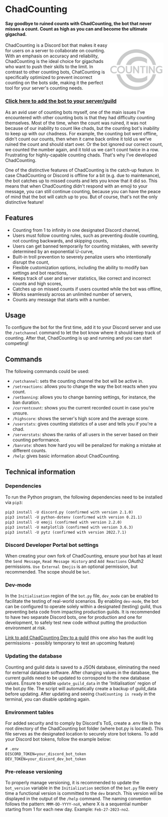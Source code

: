 # ChadCounting
#### Say goodbye to ruined counts with ChadCounting, the bot that never misses a count. Count as high as you can and become the ultimate gigachad.
<img align="right" src="logo_chadcounting.png" width="172">

ChadCounting is a Discord bot that makes it easy for users on a server to collaborate on counting. With an emphasis on accuracy and reliability, ChadCounting is the ideal choice for gigachads who want to push their skills to the limit. In contrast to other counting bots, ChatCounting is specifically optimized to prevent incorrect counting on the bots side, making it the perfect tool for your server's counting needs.

### [Click here to add the bot to your server/guild](https://discord.com/api/oauth2/authorize?client_id=1066081427935993886&permissions=329792&scope=bot)

As an avid user of counting bots myself, one of the main issues I've encountered with other counting bots is that they had difficulty counting themselves. Most of the time, when the count was ruined, it was not because of our inability to count like chads, but the counting bot's inability to keep up with our chadness. For example, the counting bot went offline, didn't count our counts, then when it came back online it told us we've ruined the count and should start over. Or the bot ignored our correct count, we counted the number again, and it told us we can't count twice in a row. Frustrating for highly-capable counting chads. That's why I've developed ChadCounting.

One of the distinctive features of ChadCounting is the catch-up feature. In case ChadCounting or Discord is offline for a bit (e.g. due to maintenance), the bot catches up to missed counts and lets you know that it did so. This means that when ChadCounting didn't respond with an emoji to your message, you can still continue counting, because you can have the peace of mind that the bot will catch up to you. But of course, that's not the only distinctive feature!

## Features
- Counting from 1 to infinity in one designated Discord channel,
- Users must follow counting rules, such as preventing double counting, not counting backwards, and skipping counts,
- Users can get banned temporarily for counting mistakes, with severity determined by an exponential U-curve,
- Built-in troll prevention to severely penalize users who intentionally disrupt the count,
- Flexible customization options, including the ability to modify ban settings and bot reactions,
- Keeps track of user and server statistics, like correct and incorrect counts and high scores,
- Catches up on missed counts if users counted while the bot was offline,
- Works seamlessly across an unlimited number of servers,
- Counts any message that starts with a number.

## Usage
To configure the bot for the first time, add it to your Discord server and use the `/setchannel` command to let the bot know where it should keep track of counting. After that, ChadCounting is up and running and you can start competing!

## Commands
The following commands could be used:
- `/setchannel`: sets the counting channel the bot will be active in.
- `/setreactions`: allows you to change the way the bot reacts when you count.
- `/setbanning`: allows you to change banning settings, for instance, the ban duration.
- `/currentcount`: shows you the current recorded count in case you're unsure.
- `/highscore`: shows the server's high score and the average score.
- `/userstats`: gives counting statistics of a user and tells you if you're a chad.
- `/serverstats`: shows the ranks of all users in the server based on their counting performance.
- `/banrate`: shows how hard you will be penalized for making a mistake at different counts.
- `/help`: gives basic information about ChadCounting.

## Technical information
### Dependencies
To run the Python program, the following dependencies need to be installed via `pip3`:
```
pip3 install -U discord.py (confirmed with version 2.1.0)
pip3 install -U python-dotenv (confirmed with version 0.21.1)
pip3 install -U emoji (confirmed with version 2.2.0)
pip3 install -U matplotlib (confirmed with version 3.6.3)
pip3 install -U pytz (confirmed with version 2022.7.1)
```
### Discord Developer Portal bot settings
When creating your own fork of ChadCounting, ensure your bot has at least the `Send Message`, `Read Message History` and `Add Reactions` OAuth2 permissions. `Use External Emojis` is an optional permission, but recommended. The scope should be `bot`.

### Dev-mode
In the `Initialisation` region of the `bot.py` file, `dev_mode` can be enabled to facilitate the testing of real-world scenarios. By enabling `dev-mode`, the bot can be configured to operate solely within a designated (testing) guild, thus preventing beta code from impacting production guilds. It is recommended to have two separate Discord bots, one for production and one for development, to safely test new code without putting the production environment at risk.

[Link to add ChadCounting Dev to a guild](https://discord.com/api/oauth2/authorize?client_id=1069230219094921318&permissions=329920&scope=bot) (this one also has the audit log permissions - possibly temporary to test an upcoming feature)

### Updating the database
Counting and guild data is saved to a JSON database, eliminating the need for external database software. After changing values in the database, the current guilds need to be updated to corrospond to the new database values. Ensure to enable `update_guild_data` in the 'Initialisation' region of the bot.py file. The script will automatically create a backup of guild_data before updating. After updating and seeing `ChadCounting is ready` in the terminal, you can disable updating again.

### Environment tables
For added security and to comply by Discord's ToS, create a .env file in the root directory of the ChadCounting bot folder (where bot.py is located). This file serves as the designated location to securely store bot tokens. To add your Discord bot tokens, follow the example below:
```
# .env
DISCORD_TOKEN=your_discord_bot_token
DEV_TOKEN=your_discord_dev_bot_token
```

### Pre-release versioning
To properly manage versioning, it is recommended to update the `bot_version` variable in the `Initialization` section of the `bot.py` file every time a functional version is committed to the `dev` branch. This version will be displayed in the output of the `/help` command. The naming convention follows the pattern: `MMM-DD-YYYY-noX`, where X is a sequential number starting from 1 for each new day. Example: `Feb-27-2023-no2`.
